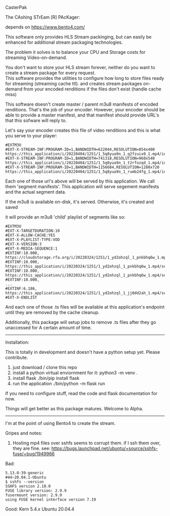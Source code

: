 CasterPak

The CAshing STrEam [R] PAcKager:

depends on https://www.bento4.com/

This software only provides HLS Stream packinging, but can easily be enhanced for additional stream packaging technologies.

The problem it solves is to balance your CPU and Storage costs for streaming Video-on-demand.

You don't want to store your HLS stream forever, neither do you want to create a stream package for every request.  
This software provides the utilities to configure how long to store files ready for streaming (streaming cache ttl).
and creates stream packages on-demand from your encoded renditions if the files don't exist (handle cache miss)

This software doesn't create master / parent m3u8 manifests of encoded renditions.  That's the job of your encoder.
However, your encoder should be able to provide a master manifest, and that manifest should provide URL's that this
sofware will reply to.

Let's say your encoder creates this file of video renditions and this is what you serve to your player:

    #EXTM3U
    #EXT-X-STREAM-INF:PROGRAM-ID=1,BANDWIDTH=622044,RESOLUTION=854x480
    https://this_application/i/20220404/1251/1_5q8yua9n_1_q2fzuix0_1.mp4/index_0_av.m3u8
    #EXT-X-STREAM-INF:PROGRAM-ID=1,BANDWIDTH=741318,RESOLUTION=960x540
    https://this_application/i/20220404/1251/1_5q8yua9n_1_t2rfozqd_1.mp4/index_0_av.m3u8
    #EXT-X-STREAM-INF:PROGRAM-ID=1,BANDWIDTH=1156684,RESOLUTION=1280x720
    https://this_application/i/20220404/1251/1_5q8yua9n_1_rumb24fg_1.mp4/index_0_av.m3u8

Each one of those url's above will be served by this application.  We call them 'segment manifests'.
This application will serve segement manifests and the actual segment data.

If the m3u8 is available on-disk, it's served.  Otherwise, it's created and saved

it will provide an m3u8 'child' playlist of segments like so:

    #EXTM3U
    #EXT-X-TARGETDURATION:10
    #EXT-X-ALLOW-CACHE:YES
    #EXT-X-PLAYLIST-TYPE:VOD
    #EXT-X-VERSION:3
    #EXT-X-MEDIA-SEQUENCE:1
    #EXTINF:10.000,
    https://cloudstorage.rfa.org/i/20220324/1251/1_yd2ohzql_1_pnkbhq6w_1.mp4/segment1_0_av.ts
    #EXTINF:10.000,
    https://this_application/i/20220324/1251/1_yd2ohzql_1_pnkbhq6w_1.mp4/segment2_0_av.ts
    #EXTINF:10.000,
    https://this_application/i/20220324/1251/1_yd2ohzql_1_pnkbhq6w_1.mp4/segment3_0_av.ts
    #EXTINF:10.000,
    ...
    #EXTINF:6.186,
    https://this_application/i/20220324/1251/1_yd2ohzql_1_jj0dd2ah_1.mp4/segment19_0_av.ts
    #EXT-X-ENDLIST

And each one of those .ts files will be available at this application's endpoint until they are removed by the cache cleanup.

Additionally, this package will setup jobs to remove .ts files after they go unaccessed for
A certain amount of time.

----
Installation:

This is totally in development and doesn't have a python setup yet.  Please contribute.

1. just download / clone this repo
2. install a python virtual enviornment for it:
   python3 -m venv .
3. install flask
   ./bin/pip install flask
4. run the application
   ./bin/python -m flask run
   
If you need to configure stuff, read the code and flask documentation for now.   

Things will get better as this package matures.  Welcome to Alpha.

-------
I'm at the point of using Bento4 to create the stream.

Gripes and notes:
1) Hosting mp4 files over sshfs seems to corrupt them.  if I ssh them over, they are fine.
see: https://bugs.launchpad.net/ubuntu/+source/sshfs-fuse/+bug/1949966

Bad: 

    5.13.0-39-generic
    #44~20.04.1-Ubuntu
    $ sshfs --version
    SSHFS version 2.10.0
    FUSE library version: 2.9.9
    fusermount version: 2.9.9
    using FUSE kernel interface version 7.19

Good:
    Kern 5.4.x
    Ubuntu 20.04.4
